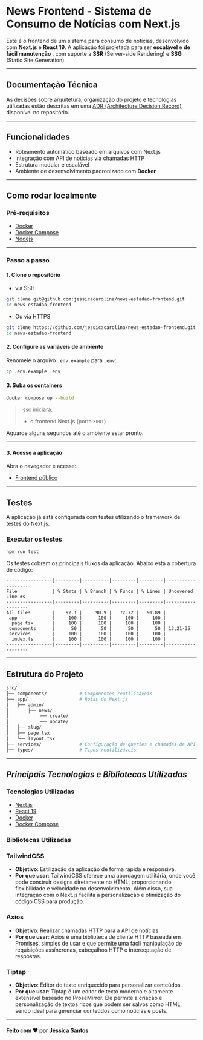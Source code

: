 # **News Frontend - Sistema de Consumo de Notícias com Next.js**

Este é o frontend de um sistema para consumo de notícias, desenvolvido com **Next.js** e **React 19**. A aplicação foi projetada para ser **escalável** e **de fácil manutenção** , com suporte a **SSR** (Server-side Rendering) e **SSG** (Static Site Generation).

---

## Documentação Técnica

As decisões sobre arquitetura, organização do projeto e tecnologias utilizadas estão descritas em uma [ADR (Architecture Decision Record)](./docs/ADR/001-ADR-arquitetura.md) disponível no repositório.

---

## Funcionalidades

- Roteamento automático baseado em arquivos com Next.js
- Integração com API de notícias via chamadas HTTP
- Estrutura modular e escalável
- Ambiente de desenvolvimento padronizado com **Docker**

---

## Como rodar localmente

### Pré-requisitos

- [Docker](https://www.docker.com/)
- [Docker Compose](https://docs.docker.com/compose/)
- [Nodejs](https://nodejs.org/en)

---

### Passo a passo

#### 1. **Clone o repositório**

- via SSH
```bash 
git clone git@github.com:jessicacarolina/news-estadao-frontend.git
cd news-estadao-frontend
```
- Ou via HTTPS
```bash 
git clone https://github.com/jessicacarolina/news-estadao-frontend.git
cd news-estadao-frontend
```

#### 2. **Configure as variáveis de ambiente**

Renomeie o arquivo `.env.example` para `.env`:

```bash
cp .env.example .env
```

#### 3. **Suba os containers**

```bash
docker compose up --build
```

> Isso iniciará:
> - o frontend Next.js (porta `3001`)

Aguarde alguns segundos até o ambiente estar pronto.

---

#### 3. **Acesse a aplicação**

Abra o navegador e acesse:

- [Frontend público](http://localhost:3001)

---

## Testes

A aplicação já está configurada com testes utilizando o framework de testes do Next.js.

### Executar os testes

```bash
npm run test
```

Os testes cobrem os principais fluxos da aplicação. Abaixo está a cobertura de código:

```
-----------------|---------|----------|---------|---------|-------------------
File             | % Stmts | % Branch | % Funcs | % Lines | Uncovered Line #s 
-----------------|---------|----------|---------|---------|-------------------
All files        |    92.1 |     90.9 |   72.72 |   91.89 |                   
 app             |     100 |      100 |     100 |     100 |                   
  page.tsx       |     100 |      100 |     100 |     100 |                   
 components      |      50 |       50 |      50 |      50 | 13,21-35          
 services        |     100 |      100 |     100 |     100 |                   
  index.ts       |     100 |      100 |     100 |     100 |                   
-----------------|---------|----------|---------|---------|-------------------
```

---

## Estrutura do Projeto

```bash
src/
├── components/            # Componentes reutilizáveis
├── app/                   # Rotas do Next.js
│   ├── admin/
│       ├── news/
│           ├── create/
│           ├── update/
│   ├── slug/
│   ├── page.tsx            
│   └── layout.tsx            
├── services/              # Configuração de queries e chamadas de API
├── types/                 # Tipos reutilizáveis
```

---

## *Principais Tecnologias e Bibliotecas Utilizadas*

### Tecnologias Utilizadas

- [Next.js](https://nextjs.org/)
- [React 19](https://reactjs.org/)
- [Docker](https://www.docker.com/)
- [Docker Compose](https://docs.docker.com/compose/)

### Bibliotecas Utilizadas

### **TailwindCSS**
- **Objetivo**: Estilização da aplicação de forma rápida e responsiva.
- **Por que usar**: TailwindCSS oferece uma abordagem utilitária, onde você pode construir designs diretamente no HTML, proporcionando flexibilidade e velocidade no desenvolvimento. Além disso, sua integração com o Next.js facilita a personalização e otimização do código CSS para produção.

### **Axios**
- **Objetivo**: Realizar chamadas HTTP para a API de notícias.
- **Por que usar**: Axios é uma biblioteca de cliente HTTP baseada em Promises, simples de usar e que permite uma fácil manipulação de requisições assíncronas, cabeçalhos HTTP e interceptação de respostas.

### **Tiptap**
- **Objetivo**: Editor de texto enriquecido para personalizar conteúdos.
- **Por que usar**: Tiptap é um editor de texto moderno e altamente extensível baseado no ProseMirror. Ele permite a criação e personalização de textos ricos que podem ser salvos como HTML, sendo ideal para gerenciar conteúdos como notícias e posts.

---

#### Feito com ❤️ por [Jéssica Santos](https://github.com/jessicacarolina)
